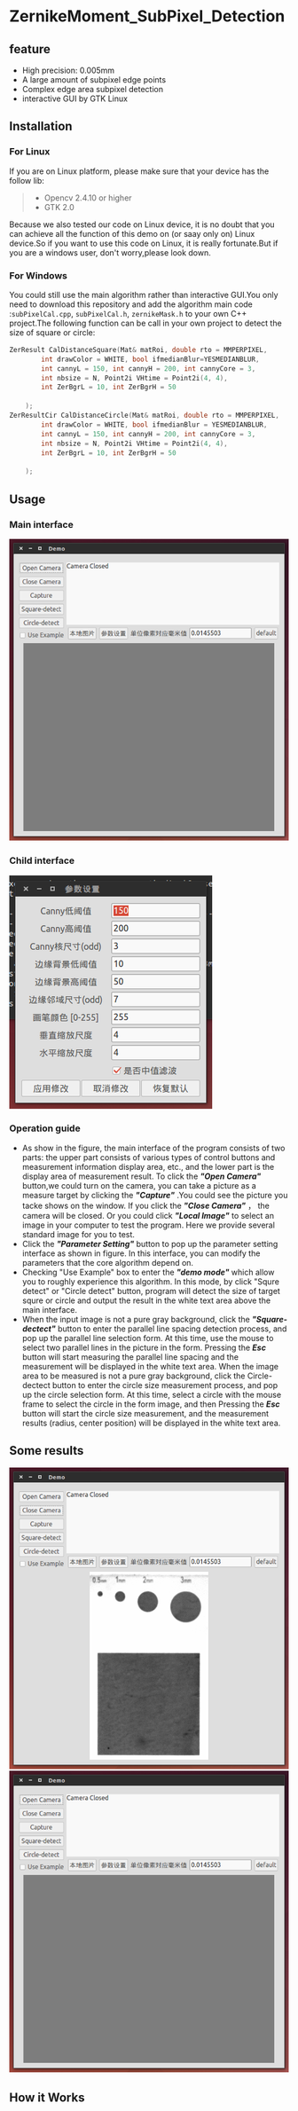 # ZernikeMoment_SubPixel_Detection
## feature   
- High precision: 0.005mm
- A large amount of subpixel edge points
- Complex edge area subpixel detection
- interactive GUI by GTK Linux
## Installation  
### For Linux 
If you are on Linux platform, please make sure that your device has the follow lib:
> - Opencv 2.4.10 or higher
> - GTK 2.0

Because we also tested our code on Linux device, it is no doubt that you can achieve all the function of this demo on (or saay only on) Linux device.So if you want to use this code on Linux, it is really fortunate.But if you are a windows user, don't worry,please look down.
### For Windows
You could still use the main algorithm rather than interactive GUI.You only need to download this repository and add the algorithm main code :`subPixelCal.cpp`, `subPixelCal.h`, `zernikeMask.h` to your own C++ project.The following function can be call in your own project to detect the size of square or circle:

```c++
ZerResult CalDistanceSquare(Mat& matRoi, double rto = MMPERPIXEL, 
		int drawColor = WHITE, bool ifmedianBlur=YESMEDIANBLUR,
		int cannyL = 150, int cannyH = 200, int cannyCore = 3,
		int nbsize = N, Point2i VHtime = Point2i(4, 4),
		int ZerBgrL = 10, int ZerBgrH = 50
	
	);
ZerResultCir CalDistanceCircle(Mat& matRoi, double rto = MMPERPIXEL,
		int drawColor = WHITE, bool ifmedianBlur = YESMEDIANBLUR,
		int cannyL = 150, int cannyH = 200, int cannyCore = 3,
		int nbsize = N, Point2i VHtime = Point2i(4, 4),
		int ZerBgrL = 10, int ZerBgrH = 50

	);
```

## Usage

### Main interface
![image](https://github.com/swq123459/swq123456-readmePicture/blob/master/subpixel_pic/main-origin.png?raw=true)
### Child interface
![image](https://github.com/swq123459/swq123456-readmePicture/blob/master/subpixel_pic/main-params.png?raw=true)

### Operation guide

- As show in the figure, the main interface of the program consists of two parts: the upper part consists of various types of control buttons and measurement information display area, etc., and the lower part is the display area of measurement result.
To click the ***"Open Camera"*** button,we could turn on the camera, you can take a picture as a measure target by clicking the  ***"Capture"*** .You could see the picture you tacke shows on the window. If you click the ***"Close Camera"*** ， the camera will be closed.
Or you could click ***"Local Image"*** to select an image in your computer to test the program. Here we provide several standard image for you to test.
- Click the ***"Parameter Setting"*** button to pop up the parameter setting interface as shown in figure. In this interface, you can modify the parameters that the core algorithm depend on.
- Checking "Use Example" box to enter the ***"demo mode"*** which allow you to roughly experience this algorithm. In this mode, by click "Squre detect" or "Circle detect" button, program will detect the size of target squre or circle and output the result in the white text area above the main interface.
- When the input image is not a pure gray background, click the ***"Square-dectect"*** button to enter the parallel line spacing detection process, and pop up the parallel line selection form. At this time, use the mouse to select two parallel lines in the picture in the form. Pressing the ***Esc*** button will start measuring the parallel line spacing and the measurement will be displayed in the white text area. When the image area to be measured is not a pure gray background, click the Circle-dectect button to enter the circle size measurement process, and pop up the circle selection form. At this time, select a circle with the mouse frame to select the circle in the form image, and then Pressing the ***Esc*** button will start the circle size measurement, and the measurement results (radius, center position) will be displayed in the white text area.
	
	
## Some results

![image](https://github.com/swq123459/swq123456-readmePicture/blob/master/subpixel_pic/sample.png?raw=true)
![image](https://github.com/swq123459/swq123456-readmePicture/blob/master/subpixel_pic/main-origin.png?raw=true)
## How it Works



